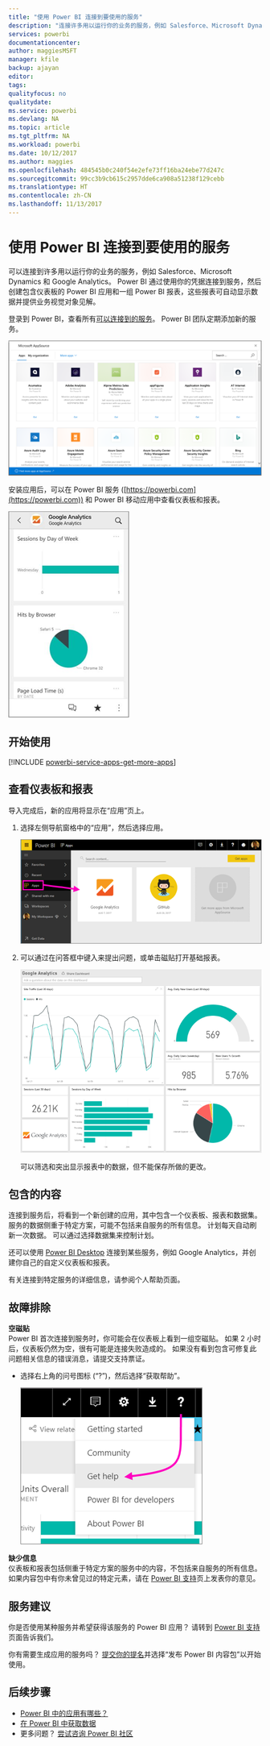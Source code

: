 ```yaml
---
title: "使用 Power BI 连接到要使用的服务"
description: "连接许多用以运行你的业务的服务，例如 Salesforce、Microsoft Dynamics CRM 和 Google Analytics。"
services: powerbi
documentationcenter: 
author: maggiesMSFT
manager: kfile
backup: ajayan
editor: 
tags: 
qualityfocus: no
qualitydate: 
ms.service: powerbi
ms.devlang: NA
ms.topic: article
ms.tgt_pltfrm: NA
ms.workload: powerbi
ms.date: 10/12/2017
ms.author: maggies
ms.openlocfilehash: 484545b0c240f54e2efe73ff16ba24ebe77d247c
ms.sourcegitcommit: 99cc3b9cb615c2957dde6ca908a51238f129cebb
ms.translationtype: HT
ms.contentlocale: zh-CN
ms.lasthandoff: 11/13/2017
---
```

# <a name="connect-to-the-services-you-use-with-power-bi"></a>使用 Power BI 连接到要使用的服务
可以连接到许多用以运行你的业务的服务，例如 Salesforce、Microsoft Dynamics 和 Google Analytics。 Power BI 通过使用你的凭据连接到服务，然后创建包含仪表板的 Power BI 应用和一组 Power BI 报表，这些报表可自动显示数据并提供业务视觉对象见解。 

登录到 Power BI，查看所有[可以连接到的服务](https://app.powerbi.com/getdata/services)。 Power BI 团队定期添加新的服务。

![AppSource 应用](media/service-connect-to-services/overview.png)

安装应用后，可以在 Power BI 服务 ([https://powerbi.com](https://powerbi.com)) 和 Power BI 移动应用中查看仪表板和报表。 

![Power BI 移动应用中的 Google Analytics 应用](media/service-connect-to-services/power-bi-service-mobile-app-240.png)

## <a name="get-started"></a>开始使用
[!INCLUDE [powerbi-service-apps-get-more-apps](./includes/powerbi-service-apps-get-more-apps.md)]

## <a name="view-the-dashboard-and-reports"></a>查看仪表板和报表
导入完成后，新的应用将显示在“应用”页上。

1. 选择左侧导航窗格中的“应用”，然后选择应用。
   
     ![应用页](media/service-connect-to-services/power-bi-service-apps-open-app.png)
2. 可以通过在问答框中键入来提出问题，或单击磁贴打开基础报表。 
   
    ![Google Analytics 仪表板](media/service-connect-to-services/googleanalytics2.png)
   
    可以筛选和突出显示报表中的数据，但不能保存所做的更改。

## <a name="whats-included"></a>包含的内容
连接到服务后，将看到一个新创建的应用，其中包含一个仪表板、报表和数据集。 服务的数据侧重于特定方案，可能不包括来自服务的所有信息。 计划每天自动刷新一次数据。 可以通过选择数据集来控制计划。

还可以使用 [Power BI Desktop](desktop-get-the-desktop.md) 连接到某些服务，例如 Google Analytics，并创建你自己的自定义仪表板和报表。  

有关连接到特定服务的详细信息，请参阅个人帮助页面。

## <a name="troubleshooting"></a>故障排除
**空磁贴**  
Power BI 首次连接到服务时，你可能会在仪表板上看到一组空磁贴。 如果 2 小时后，仪表板仍然为空，很有可能是连接失败造成的。 如果没有看到包含可修复此问题相关信息的错误消息，请提交支持票证。

* 选择右上角的问号图标 (“?”)，然后选择“获取帮助”。
  
    ![获取帮助图标](media/service-connect-to-services/power-bi-service-get-help.png)

**缺少信息**  
仪表板和报表包括侧重于特定方案的服务中的内容，不包括来自服务的所有信息。 如果内容包中有你未曾见过的特定元素，请在 [Power BI 支持](https://support.powerbi.com/forums/265200-power-bi)页上发表你的意见。

## <a name="suggesting-services"></a>服务建议
你是否使用某种服务并希望获得该服务的 Power BI 应用？ 请转到 [Power BI 支持](https://support.powerbi.com/forums/265200-power-bi)页面告诉我们。

你有需要生成应用的服务吗？ [提交你的提名](https://azure.microsoft.com/marketplace/programs/certified/apply/)并选择“发布 Power BI 内容包”以开始使用。

## <a name="next-steps"></a>后续步骤
* [Power BI 中的应用有哪些？](service-install-use-apps.md)
* [在 Power BI 中获取数据](service-get-data.md)
* 更多问题？ [尝试咨询 Power BI 社区](http://community.powerbi.com/)

